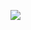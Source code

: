 ![](https://media.githubusercontent.com/media/dyzz/dyzz.github.io/master/images/PenaltyExtraTurn.png)